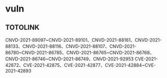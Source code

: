# vuln

## TOTOLINK
CNVD-2021-89097\~CNVD-2021-89101、CNVD-2021-88161、CNVD-2021-88133、CNVD-2021-88116、CNVD-2021-88107、CNVD-2021-86780\~CNVD-2021-86785、CNVD-2021-86765\~CNVD-2021-86768、CNVD-2021-86746\~CNVD-2021-86749、CNVD-2021-92953
CVE-2021-42872、CVE-2021-42875、CVE-2021-42877、CVE-2021-42884\~CVE-2021-42893
